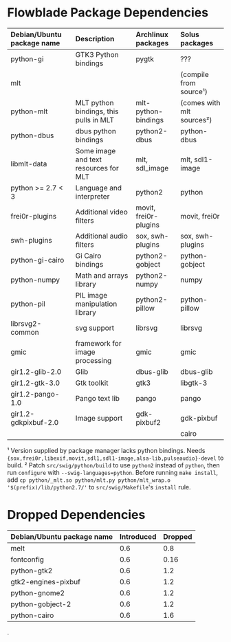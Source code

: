 # Flowblade Package Dependencies #

| **Debian/Ubuntu package name** | **Description** | **Archlinux packages** | **Solus packages** |
|:-------------------------------|:----------------|:--------------|:---------------|
| python-gi | GTK3 Python bindings | pygtk | ??? |
| mlt | | | (compile from source¹) |
| python-mlt | MLT python bindings, this pulls in MLT | mlt-python-bindings | (comes with mlt sources²) |
| python-dbus | dbus python bindings | python2-dbus | python-dbus |
| libmlt-data | Some image and text resources for MLT | mlt, sdl_image | mlt, sdl1-image |
| python >= 2.7 < 3 | Language and interpreter | python2 | python |
| frei0r-plugins | Additional video filters | movit, frei0r-plugins | movit, frei0r |
| swh-plugins | Additional audio filters | sox, swh-plugins | sox, swh-plugins |
| python-gi-cairo | Gi Cairo bindings | python2-gobject | python-gobject |
| python-numpy | Math and arrays library | python2-numpy | numpy |
| python-pil | PIL image manipulation library | python2-pillow | python-pillow |
| librsvg2-common | svg support | librsvg | librsvg |
| gmic | framework for image processing | gmic | gmic |
| gir1.2-glib-2.0 | Glib | dbus-glib | dbus-glib |
| gir1.2-gtk-3.0 | Gtk toolkit | gtk3 | libgtk-3 |
| gir1.2-pango-1.0 | Pango text lib | pango | pango |
| gir1.2-gdkpixbuf-2.0 | Image support | gdk-pixbuf2 | gdk-pixbuf |
| | | | cairo |

¹ Version supplied by package manager lacks python bindings. Needs `{sox,frei0r,libexif,movit,sdl1,sdl1-image,alsa-lib,pulseaudio}-devel` to build.
² Patch `src/swig/python/build` to use `python2` instead of `python`, then run `configure` with `--swig-languages=python`. Before running `make install`, add `cp python/_mlt.so python/mlt.py python/mlt_wrap.o '$(prefix)/lib/python2.7/'` to `src/swig/Makefile`'s `install` rule.

# Dropped  Dependencies #

| **Debian/Ubuntu package name** | **Introduced** | **Dropped** |
|:-------------------------------|:---------------|:------------|
| melt | 0.6  | 0.8 |
| fontconfig | 0.6  | 0.16 |
| python-gtk2 |  0.6   | 1.2 |
| gtk2-engines-pixbuf |  0.6   |  1.2 |
| python-gnome2 |  0.6   |  1.2 |
| python-gobject-2 |  0.6   |  1.2 |
| python-cairo |  0.6   |  1.6 |
.
